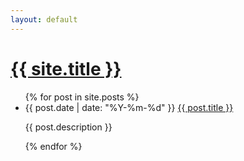 ```yaml
---
layout: default
---
```


<h1><a href="{{ site.baseurl }}">{{ site.title }}</a></h1>
<ul>
{% for post in site.posts %}
<li>{{ post.date | date: "%Y-%m-%d" }} <a href="{{ site.baseurl }}{{ post.url }}">{{ post.title }}</a></li>
<p>{{ post.description }}</p>
{% endfor %}
</ul>
